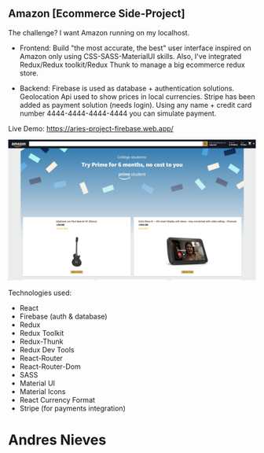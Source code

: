 ## Amazon [Ecommerce Side-Project]

The challenge? I want Amazon running on my localhost.

- Frontend: Build "the most accurate, the best" user interface inspired on Amazon only using CSS-SASS-MaterialUI skills. Also, I've integrated Redux/Redux toolkit/Redux Thunk to manage a big ecommerce redux store.

- Backend: Firebase is used as database + authentication solutions. Geolocation Api used to show prices in local currencies. Stripe has been added as payment solution (needs login). Using any name + credit card number 4444-4444-4444-4444 you can simulate payment.

Live Demo: https://aries-project-firebase.web.app/



![Screenshot](screenshot.png)



Technologies used:
- React
- Firebase (auth & database)
- Redux
- Redux Toolkit
- Redux-Thunk
- Redux Dev Tools
- React-Router
- React-Router-Dom
- SASS
- Material UI
- Material Icons
- React Currency Format
- Stripe (for payments integration)

# Andres Nieves
